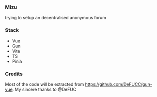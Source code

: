### Mizu

trying to setup an decentralised anonymous forum


### Stack

- Vue
- Gun
- Vite
- TS
- Pinia


### Credits 
Most of the code will be extracted from https://github.com/DeFUCC/gun-vue. My sincere thanks to @DeFUC